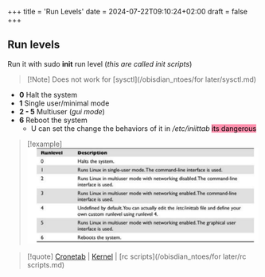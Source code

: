 +++
title = 'Run Levels'
date = 2024-07-22T09:10:24+02:00
draft = false
+++

## Run levels 

Run it with sudo **init** run level (*this are called init scripts*)

>[!Note] Does not work for [sysctl](/obisdian_ntoes/for later/sysctl.md) 

- **0** Halt the system 
- **1** Single user/minimal mode 
- **2 - 5** Multiuser (*gui mode*)
- **6** Reboot the system 
	- U can set the change the behaviors of it in */etc/iniittab* <mark style="background: #FF5582A6;">its dangerous</mark>


>[!example] 
>![Pasted_image_20240426141511.png](/static/Pasted_image_20240426141511.png)


>[!quote] [Cronetab](/obisdian_ntoes/scriptss/Cronetab.md) | [Kernel](/obisdian_ntoes/notes_obsidian/Linux/Kernel/Kernel.md) | [rc scripts](/obisdian_ntoes/for later/rc scripts.md)
